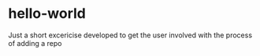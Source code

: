 hello-world
===========

Just a short excericise developed to get the user involved with the process of adding a repo
